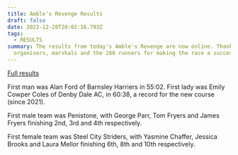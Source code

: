 ```yaml
---
title: Amble's Revenge Results
draft: false
date: 2022-12-28T20:02:16.793Z
tags:
  - RESULTS
summary: The results from today's Amble's Revenge are now online. Thanks to all
  organisers, marshals and the 280 runners for making the race a success.
---
```

[F﻿ull results](https://racebest.com/results/46u75)

F﻿irst man was Alan Ford of Barnsley Harriers in 55:02. First lady was Emily Cowper Coles of Denby Dale AC, in 60:38, a record for the new course (since 2021).

F﻿irst male team was Penistone, with George Parr, Tom Fryers and James Fryers finishing 2nd, 3rd and 4th respectively.

F﻿irst female team was Steel City Striders, with Yasmine Chaffer, Jessica Brooks and Laura Mellor finishing 6th, 8th and 10th respectively.